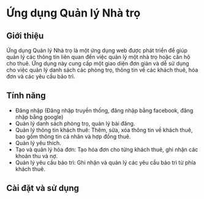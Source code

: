 # Ứng dụng Quản lý Nhà trọ

## Giới thiệu

Ứng dụng Quản lý Nhà trọ là một ứng dụng web được phát triển để giúp quản lý các thông tin liên quan đến việc quản lý một nhà trọ hoặc căn hộ cho thuê. Ứng dụng này cung cấp một giao diện đơn giản và dễ sử dụng cho việc quản lý danh sách các phòng trọ, thông tin về các khách thuê, hóa đơn và các yêu cầu bảo trì.

## Tính năng
- Đăng nhập (Đăng nhập truyền thống, đăng nhập bằng facebook, đăng nhập bằng google)
- Quản lý danh sách phòng trọ, quản lý bài đăng.
- Quản lý thông tin khách thuê: Thêm, sửa, xóa thông tin về khách thuê, bao gồm thông tin cá nhân và hợp đồng thuê.
- Quản lý yêu thích.
- Tạo và quản lý hóa đơn: Tạo hóa đơn cho từng khách thuê, ghi nhận các khoản thu và nợ.
- Quản lý yêu cầu bảo trì: Ghi nhận và quản lý các yêu cầu bảo trì từ phía khách thuê.

## Cài đặt và sử dụng
